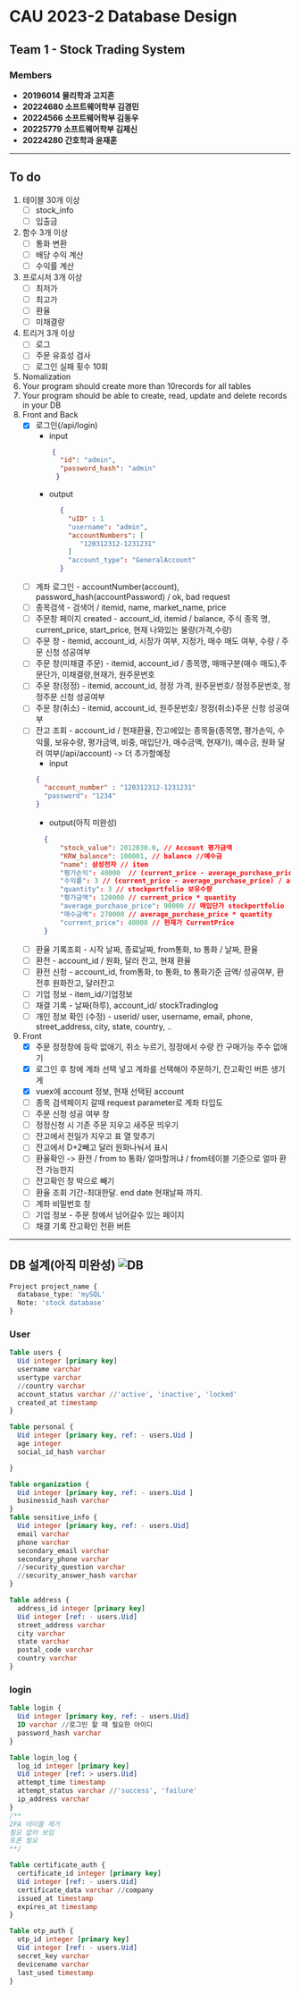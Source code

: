 # CAU 2023-2 Database Design
## Team 1 - Stock Trading System
### Members
* **20196014 물리학과 고지흔**
* **20224680 소프트웨어학부 김경민**
* **20224566 소프트웨어학부 김동우**
* **20225779 소프트웨어학부 김제신**
* **20224280 간호학과 윤재훈**
<hr>

## To do
1. 테이블 30개 이상
      - [ ] stock_info
      - [ ] 입출금
2. 함수 3개 이상
      - [ ] 통화 변환
      - [ ] 배당 수익 계산
      - [ ] 수익률 계산
3. 프로시저 3개 이상
      - [ ] 최저가
      - [ ] 최고가
      - [ ] 환율
      - [ ] 미채결량
4. 트리거 3개 이상
      - [ ] 로그
      - [ ] 주문 유효성 검사
      - [ ] 로그인 실패 횟수 10회
5. Nomalization
6. Your program should create more than 10records for all tables
7. Your program should be able to create, read, update and delete records in your DB
8. Front and Back
      - [x] 로그인(/api/login)
         - input
          ```json
              {
                "id": "admin",
                "password_hash": "admin"
               }
          ```
          - output
          ```json
                {
                  "uID" : 1
                  "username": "admin",
                  "accountNumbers": [
                     "120312312-1231231"
                  ]
                  "account_type": "GeneralAccount"
                }
          ```
      - [ ] 계좌 로그인 - accountNumber(account), password_hash(accountPassword) / ok, bad request
      - [ ] 종목검색 - 검색어 / itemid, name, market_name, price
      - [ ] 주문창 페이지 created - account_id, itemid / balance, 주식 종목 명, current_price, start_price, 현재 나와있는 물량(가격,수량)
      - [ ] 주문 창 - itemid, account_id, 시장가 여부, 지정가, 매수 매도 여부, 수량 / 주문 신청 성공여부
      - [ ] 주문 창(미채결 주문) - itemid, account_id / 종목명, 매매구분(매수 매도),주문단가, 미채결량,현재가, 원주문번호
      - [ ] 주문 창(정정) - itemid, account_id, 정정 가격, 원주문번호/ 정정주문번호, 정정주문 신청 성공여부
      - [ ] 주문 창(취소) - itemid, account_id, 원주문번호/ 정정(취소)주문 신청 성공여부
      - [ ] 잔고 조회 - account_id / 현재환율, 잔고에있는 종목들(종목명, 평가손익, 수익률, 보유수량, 평가금액, 비중, 매입단가, 매수금액, 현재가), 예수금, 원화 달러 여부(/api/account) -> 더 추가할예정
         - input
          ```json
          {
            "account_number" : "120312312-1231231"
            "password": "1234"
          }
          ```
         - output(아직 미완성)
          ```json
            {
                "stock_value": 2012030.0, // Account 평가금액
                "KRW_balance": 100001, // balance //예수금
                "name": 삼성전자 // item
                "평가손익": 40000  // (current_price - average_purchase_price) * quantity
                "수익률": 3 // (current_price - average_purchase_price) / average_purchase_price * 100
                "quantity": 3 // stockportfolio 보유수량
                "평가금액": 120000 // current_price * quantity
                "average_purchase_price": 90000 // 매입단가 stockportfolio
                "매수금액": 270000 // average_purchase_price * quantity
                "current_price": 40000 // 현재가 CurrentPrice
            }
          ``` 
      - [ ] 환율 기록조회 - 시작 날짜, 종료날짜, from통화, to 통화 / 날짜, 환율
      - [ ] 환전 - account_id / 원화, 달러 잔고, 현재 환율
      - [ ] 환전 신청 - account_id, from통화, to 통화, to 통화기준 금액/ 성공여부, 환전후 원화잔고, 달러잔고
      - [ ] 기업 정보 - item_id/기업정보
      - [ ] 채결 기록 - 날짜(하루), account_id/ stockTradinglog
      - [ ] 개인 정보 확인 (수정) - userid/ user, username, email, phone, street_address, city, state, country, ..
9. Front
      - [x] 주문 정정창에 등락 없애기, 취소 누르기, 정정에서 수량 칸 구매가능 주수 없애기
      - [x] 로그인 후 창에 계좌 선택 넣고 계좌를 선택해야 주문하기, 잔고확인 버튼 생기게
      - [x] vuex에 account 정보, 현재 선택된 account
      - [ ] 종목 검색페이지 갈때 request parameter로 계좌 타입도
      - [ ] 주문 신청 성공 여부 창
      - [ ] 정정신청 시 기존 주문 지우고 새주문 띄우기
      - [ ] 잔고에서 전일가 지우고 표 열 맞추기
      - [ ] 잔고에서 D+2빼고 달러 원화나눠서 표시
      - [ ] 환율확인 -> 환전 / from to 통화/ 얼마할꺼냐 / from테이블 기준으로 얼마 환전 가능한지
      - [ ] 잔고확인 창 박으로 빼기
      - [ ] 환율 조회 기간-최대한달. end date 현재날짜 까지.
      - [ ] 계좌 비밀번호 창
      - [ ] 기업 정보 - 주문 창에서 넘어갈수 있는 페이지
      - [ ] 채결 기록 잔고확인 전환 버튼 
<hr>

## DB 설계(아직 미완성) ![DB](https://github.com/jason0904/DB_Team_Project/assets/37035547/9d4bdaa5-16fa-4b5f-bef5-96d61e4945a6)
```sql
Project project_name {
  database_type: 'mySQL'
  Note: 'stock database'
}
```

### User

```sql
Table users {
  Uid integer [primary key]
  username varchar
  usertype varchar
  //country varchar
  account_status varchar //'active', 'inactive', 'locked'
  created_at timestamp
}

Table personal {
  Uid integer [primary key, ref: - users.Uid ]
  age integer
  social_id_hash varchar

}

Table organization {
  Uid integer [primary key, ref: - users.Uid ]
  businessid_hash varchar
}
Table sensitive_info {
  Uid integer [primary key, ref: - users.Uid]
  email varchar
  phone varchar
  secondary_email varchar
  secondary_phone varchar
  //security_question varchar
  //security_answer_hash varchar
}

Table address {
  address_id integer [primary key]
  Uid integer [ref: - users.Uid]
  street_address varchar
  city varchar
  state varchar
  postal_code varchar
  country varchar
}
```

### login
```sql
Table login {
  Uid integer [primary key, ref: - users.Uid]
  ID varchar //로그인 할 때 필요한 아이디
  password_hash varchar
}

Table login_log {
  log_id integer [primary key]
  Uid integer [ref: > users.Uid]
  attempt_time timestamp
  attempt_status varchar //'success', 'failure'
  ip_address varchar
}
/**
2FA 테이블 제거
필요 없어 보임
토론 필요
**/

Table certificate_auth {
  certificate_id integer [primary key]
  Uid integer [ref: - users.Uid]
  certificate_data varchar //company
  issued_at timestamp
  expires_at timestamp
}

Table otp_auth {
  otp_id integer [primary key]
  Uid integer [ref: - users.Uid]
  secret_key varchar
  devicename varchar
  last_used timestamp
}
```

